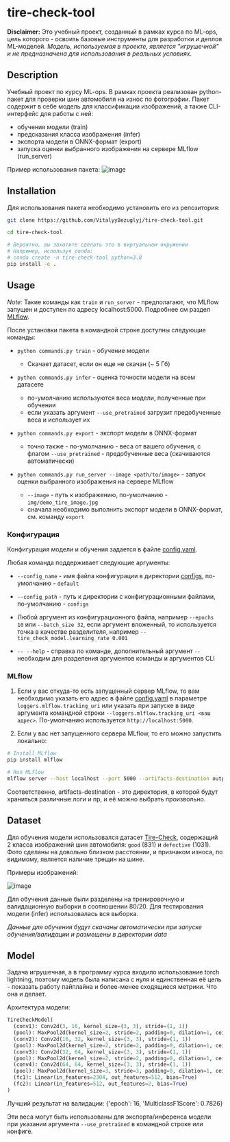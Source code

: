 # tire-check-tool

**Disclaimer:** Это учебный проект, созданный в рамках курса по ML-ops, цель которого - освоить базовые
инструменты для разработки и деплоя ML-моделей. _Модель, используемая в проекте, является "игрушечной" и не
предназначена для использования в реальных условиях._

## Description

Учебный проект по курсу ML-ops. В рамках проекта реализован python-пакет для проверки шин автомобиля на износ
по фотографии. Пакет содержит в себе модель для классификации изображений, а также CLI-интерфейс для работы с
ней:

- обучения модели (train)
- предсказания класса изображения (infer)
- экспорта модели в ONNX-формат (export)
- запуска оценки выбранного изображения на сервере MLflow (run_server)

Пример использования пакета: ![image](img/tire-check-tool_demo.png)

## Installation

Для использования пакета необходимо установить его из репозитория:

```bash
git clone https://github.com/VitalyyBezuglyj/tire-check-tool.git

cd tire-check-tool

# Вероятно, вы захотите сделать это в виртуальном окружении
# Например, используя conda:
# conda create -n tire-check-tool python=3.8
pip install -e .
```

## Usage

_Note:_ Такие команды как `train` и `run_server` - предполагают, что MLflow запущен и доступен по адресу
localhost:5000. Подробнее см раздел [MLflow](#mlflow).

После установки пакета в командной строке доступны следующие команды:

- `python commands.py train` - обучение модели

  - Скачает датасет, если он еще не скачан (~ $5$ Гб)

- `python commands.py infer` - оценка точности модели на всем датасете

  - по-умолчанию используются веса модели, полученные при обучении
  - если указать аргумент `--use_pretrained` загрузит предобученные веса и использует их

- `python commands.py export` - экспорт модели в ONNX-формат

  - точно также - по-умолчанию - веса от вашего обучения, с флагом `--use_pretrained` - предобученные веса
    (скачиваются автоматически)

- `python commands.py run_server --image <path/to/image>` - запуск оценки выбранного изображения на сервере
  MLflow
  - `--image` - путь к изображению, по-умолчанию - `img/demo_tire_image.jpg`
  - сначала необходимо выполнить экспорт модели в ONNX-формат, см. команду `export`

### Конфигурация

Конфигурация модели и обучения задается в файле [config.yaml](configs/default.yaml).

Любая команда поддерживает следующие аргументы:

- `--config_name` - имя файла конфигурации в директории [configs](configs), по-умолчанию - `default`

- `--config_path` - путь к директории с конфигурационными файлами, по-умолчанию - `configs`

- Любой аргумент из конфигурационного файла, например `--epochs 10` или `--batch_size 32`, если аргумент
  вложенный, то используется точка в качестве разделителя, например `--tire_check_model.learning_rate 0.001`

- `-- --help` - справка по команде, дополнительный аргумент `--` необходим для разделения аргументов команды и
  аргументов CLI

### MLflow

1. Если у вас откуда-то есть запущенный сервер MLflow, то вам необходимо указать его адрес в файле
   [config.yaml](configs/default.yaml) в параметре `loggers.mlflow.tracking_uri` или указать при запуске в
   виде аргумента командной строки `--loggers.mlflow.tracking_uri <ваш адрес>`. По-умолчанию используется
   `http://localhost:5000`.

2. Если у вас нет запущенного сервера MLflow, то его можно запустить локально:

```bash
# Install MLflow
pip install mlflow

# Run MLflow
mlflow server --host localhost --port 5000 --artifacts-destination outputs/mlflow_artifacts
```

Соответственно, artifacts-destination - это директория, в которой будут храниться различные логи и пр, и её
можно выбрать произвольно.

## Dataset

Для обучения модели использовался датасет
[Tire-Check](https://www.kaggle.com/datasets/warcoder/tyre-quality-classification), содержащий 2 класса
изображений шин автомобиля: `good` ($831$) и `defective` ($1 031$). Фото сделаны на довольно близком
расстоянии, и признаком износа, по видимому, является наличие трещин на шине.

Примеры изображений:

![image](img/tires_dataset_demo.png)

Для обучения данные были разделены на тренировочную и валидационную выборки в соотношении 80/20. Для
тестирования модели (infer) использовалась вся выборка.

_Данные для обучения будут скачаны автоматически при запуске обучения/валидации и размещены в директории data_

## Model

Задача игрушечная, а в программу курса входило использование torch lightning, поэтому модель была написана с
нуля и единственная её цель - показать работу пайплайна и более-менее сходящиеся метрики. Что она и делает.

Архитектура модели:

```python
TireCheckModel(
  (conv1): Conv2d(3, 16, kernel_size=(3, 3), stride=(1, 1))
  (pool): MaxPool2d(kernel_size=2, stride=2, padding=0, dilation=1, ceil_mode=False)
  (conv2): Conv2d(16, 32, kernel_size=(3, 3), stride=(1, 1))
  (pool): MaxPool2d(kernel_size=2, stride=2, padding=0, dilation=1, ceil_mode=False)
  (conv3): Conv2d(32, 64, kernel_size=(3, 3), stride=(1, 1))
  (pool): MaxPool2d(kernel_size=2, stride=2, padding=0, dilation=1, ceil_mode=False)
  (conv4): Conv2d(64, 64, kernel_size=(3, 3), stride=(1, 1))
  (pool): MaxPool2d(kernel_size=3, stride=3, padding=0, dilation=1, ceil_mode=False)
  (fc1): Linear(in_features=2304, out_features=512, bias=True)
  (fc2): Linear(in_features=512, out_features=2, bias=True)
)
```

Лучший результат на валидации: {'epoch': 16, 'MulticlassF1Score': 0.7826}

Эти веса могут быть использованы для экспорта/инференса модели при указании аргумента `--use_pretrained` в
командной строке или конфиге.
